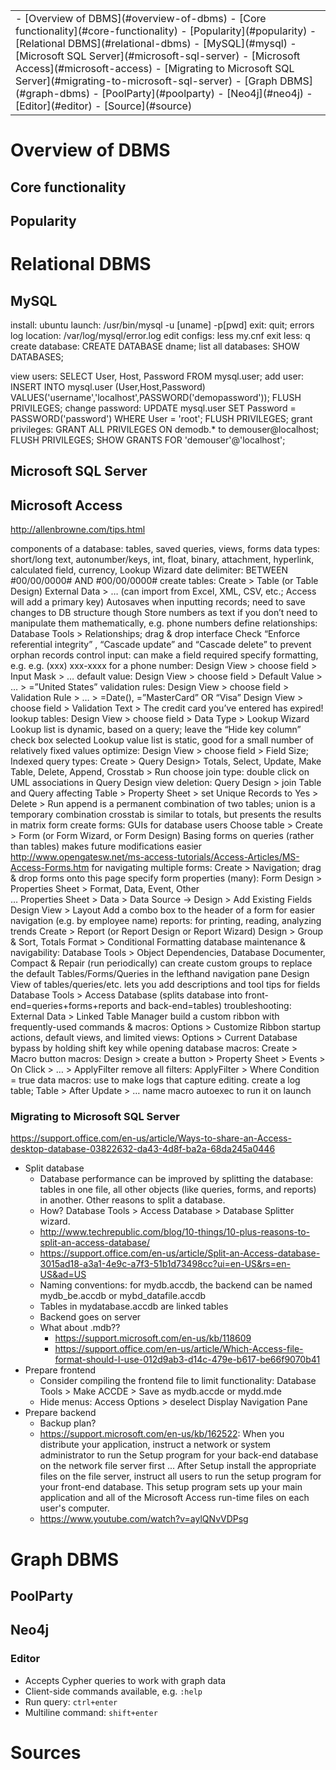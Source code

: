 <table class="TOC"><tr><td>- [Overview of DBMS](#overview-of-dbms)
	- [Core functionality](#core-functionality)
	- [Popularity](#popularity)
- [Relational DBMS](#relational-dbms)
	- [MySQL](#mysql)
	- [Microsoft SQL Server](#microsoft-sql-server)
	- [Microsoft Access](#microsoft-access)
		- [Migrating to Microsoft SQL Server](#migrating-to-microsoft-sql-server)
- [Graph DBMS](#graph-dbms)
	- [PoolParty](#poolparty)
	- [Neo4j](#neo4j)
		- [Editor](#editor)
- [Source](#source)
</td></tr></table>




# Overview of DBMS

## Core functionality

## Popularity






# Relational DBMS

## MySQL
  
install: ubuntu
launch: /usr/bin/mysql -u [uname] -p[pwd]
exit: quit;
errors log location: /var/log/mysql/error.log
edit configs: less my.cnf
exit less: q
create database: CREATE DATABASE dname;
list all databases: SHOW DATABASES;

view users: SELECT User, Host, Password FROM mysql.user;
add user: INSERT INTO mysql.user (User,Host,Password) VALUES('username','localhost',PASSWORD('demopassword')); FLUSH PRIVILEGES;
change password: UPDATE mysql.user SET Password = PASSWORD('password') WHERE User = 'root'; FLUSH PRIVILEGES;
grant privileges: GRANT ALL PRIVILEGES ON demodb.* to demouser@localhost; FLUSH PRIVILEGES; SHOW GRANTS FOR 'demouser'@'localhost';

## Microsoft SQL Server

## Microsoft Access

http://allenbrowne.com/tips.html

components of a database: tables, saved queries, views, forms
data types: short/long text, autonumber/keys, int, float, binary, attachment, hyperlink, calculated field, currency, Lookup Wizard
date delimiter: BETWEEN #00/00/0000# AND #00/00/0000#
create tables:
Create > Table (or Table Design)
External Data > … (can import from Excel, XML, CSV, etc.; Access will add a primary key)
Autosaves when inputting records; need to save changes to DB structure though
Store numbers as text if you don’t need to manipulate them mathematically, e.g. phone numbers
define relationships:
Database Tools > Relationships; drag & drop interface
Check “Enforce referential integrity” , “Cascade update” and “Cascade delete” to prevent orphan records
control input:
can make a field required
specify formatting, e.g. e.g. (xxx) xxx-xxxx for a phone number: Design View > choose field > Input Mask > … 
default value: Design View > choose field > Default Value > … > =”United States”
validation rules: 
Design View > choose field > Validation Rule > … > =Date(), =”MasterCard” OR “Visa”
Design View > choose field > Validation Text > The credit card you’ve entered has expired!
lookup tables: Design View > choose field > Data Type > Lookup Wizard
Lookup list is dynamic, based on a query; leave the “Hide key column” check box selected
Lookup value list is static, good for a small number of relatively fixed values
optimize: Design View > choose field > Field Size; Indexed
query types: Create > Query Design> Totals, Select, Update, Make Table, Delete, Append, Crosstab > Run
choose join type: double click on UML associations in Query Design view
deletion: Query Design > join Table and Query affecting Table > Property Sheet > set Unique Records to Yes > Delete > Run
append is a permanent combination of two tables; union is a temporary combination
crosstab is similar to totals, but presents the results in matrix form
create forms: GUIs for database users
Choose table > Create > Form (or Form Wizard, or Form Design)
Basing forms on queries (rather than tables) makes future modifications easier
http://www.opengatesw.net/ms-access-tutorials/Access-Articles/MS-Access-Forms.htm 
for navigating multiple forms: Create > Navigation; drag & drop forms onto this page
specify form properties (many): 
Form Design > Properties Sheet > Format, Data, Event, Other  
… Properties Sheet > Data > Data Source → Design > Add Existing Fields
Design View > Layout
Add a combo box to the header of a form for easier navigation (e.g. by employee name)
reports: for printing, reading, analyzing trends
Create > Report (or Report Design or Report Wizard)
Design > Group & Sort, Totals
Format > Conditional Formatting
database maintenance & navigability:
Database Tools > Object Dependencies, Database Documenter, Compact & Repair (run periodically)
can create custom groups to replace the default Tables/Forms/Queries in the lefthand navigation pane
Design View of tables/queries/etc. lets you add descriptions and tool tips for fields
Database Tools > Access Database (splits database into front-end=queries+forms+reports and back-end=tables)
troubleshooting: External Data > Linked Table Manager
build a custom ribbon with frequently-used commands & macros: Options > Customize Ribbon
startup actions, default views, and limited views: Options > Current Database
bypass by holding shift key while opening database
macros: Create > Macro
button macros: Design > create a button > Property Sheet > Events > On Click > … > ApplyFilter
 remove all filters: ApplyFilter > Where Condition = true
data macros: use to make logs that capture editing. create a log table; Table > After Update > … 
name macro autoexec to run it on launch


### Migrating to Microsoft SQL Server

https://support.office.com/en-us/article/Ways-to-share-an-Access-desktop-database-03822632-da43-4d8f-ba2a-68da245a0446

- Split database
  - Database performance can be improved by splitting the database: tables in one file, all other objects (like queries, forms, and reports) in another. Other reasons to split a database.
  - How? Database Tools > Access Database > Database Splitter wizard. 
  - http://www.techrepublic.com/blog/10-things/10-plus-reasons-to-split-an-access-database/
  - https://support.office.com/en-us/article/Split-an-Access-database-3015ad18-a3a1-4e9c-a7f3-51b1d73498cc?ui=en-US&rs=en-US&ad=US
  - Naming conventions: for mydb.accdb, the backend can be named mydb_be.accdb or mybd_datafile.accdb
  - Tables in mydatabase.accdb are linked tables
  - Backend goes on server
  - What about .mdb?? 
    - https://support.microsoft.com/en-us/kb/118609
    - https://support.office.com/en-us/article/Which-Access-file-format-should-I-use-012d9ab3-d14c-479e-b617-be66f9070b41
- Prepare frontend
  - Consider compiling the frontend file to limit functionality: Database Tools > Make ACCDE > Save as mydb.accde or mydd.mde
  - Hide menus: Access Options > deselect Display Navigation Pane
- Prepare backend
  - Backup plan?
  - https://support.microsoft.com/en-us/kb/162522: When you distribute your application, instruct a network or system administrator to run the Setup program for your back-end database on the network file server first ... After Setup install the appropriate files on the file server, instruct all users to run the setup program for your front-end database. This setup program sets up your main application and all of the Microsoft Access run-time files on each user's computer.
  - https://www.youtube.com/watch?v=aylQNvVDPsg

  
  
  
  
  
  
  
# Graph DBMS

## PoolParty

## Neo4j

### Editor

- Accepts Cypher queries to work with graph data
- Client-side commands available, e.g. ```:help```
- Run query: `ctrl+enter`
- Multiline command: `shift+enter`




  
  

# Sources